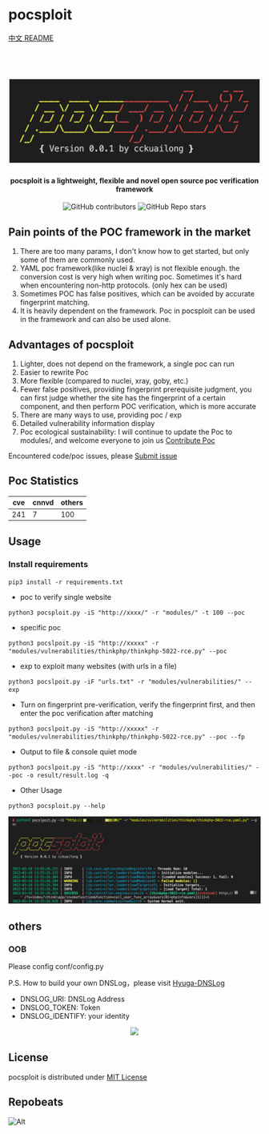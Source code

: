 # pocsploit

[中文 README](README_zh.md)

<h1 align="center">
  <br>
  <img src="img/logo.png" width="500px" alt="Reapoc"></a>
</h1>

<h4 align="center">pocsploit is a lightweight, flexible and novel open source poc verification framework</h4>

<p align="center">
<img alt="GitHub contributors" src="https://img.shields.io/github/contributors/cckuailong/pocsploit">
<img alt="GitHub Repo stars" src="https://img.shields.io/github/stars/cckuailong/pocsploit?style=social">
</p>

## Pain points of the POC framework in the market

1. There are too many params, I don't know how to get started, but only some of them are commonly used.
2. YAML poc framework(like nuclei & xray) is not flexible enough. the conversion cost is very high when writing poc. Sometimes it's hard when encountering non-http protocols. (only hex can be used)
3. Sometimes POC has false positives, which can be avoided by accurate fingerprint matching.
4. It is heavily dependent on the framework. Poc in pocsploit can be used in the framework and can also be used alone.

## Advantages of pocsploit

1. Lighter, does not depend on the framework, a single poc can run
2. Easier to rewrite Poc
3. More flexible (compared to nuclei, xray, goby, etc.)
3. Fewer false positives, providing fingerprint prerequisite judgment, you can first judge whether the site has the fingerprint of a certain component, and then perform POC verification, which is more accurate
4. There are many ways to use, providing poc / exp
5. Detailed vulnerability information display
6. Poc ecological sustainability: I will continue to update the Poc to modules/, and welcome everyone to join us [Contribute Poc](https://github.com/cckuailong/pocsploit/pulls/new)

Encountered code/poc issues, please [Submit issue](https://github.com/cckuailong/pocsploit/issues/new)

## Poc Statistics

|  cve   | cnnvd  | others |
|--------|--------|--------|
|   241  |   7    |   100  |

## Usage

### Install requirements

```
pip3 install -r requirements.txt
```

- poc to verify single website

```
python3 pocsploit.py -iS "http://xxxx/" -r "modules/" -t 100 --poc
```

- specific poc

```
python3 pocslpoit.py -iS "http://xxxxx" -r "modules/vulnerabilities/thinkphp/thinkphp-5022-rce.py" --poc
```

- exp to exploit many websites (with urls in a file)

```
python3 pocslpoit.py -iF "urls.txt" -r "modules/vulnerabilities/" --exp
```

- Turn on fingerprint pre-verification, verify the fingerprint first, and then enter the poc verification after matching

```
python3 pocslpoit.py -iS "http://xxxxx" -r "modules/vulnerabilities/thinkphp/thinkphp-5022-rce.py" --poc --fp
```

- Output to file & console quiet mode

```
python3 pocslpoit.py -iS "http://xxxx" -r "modules/vulnerabilities/" --poc -o result/result.log -q
```

- Other Usage

```
python3 pocsploit.py --help
```

![demo](img/demo.png)

## others

### OOB

Please config conf/config.py

P.S. How to build your own DNSLog，please visit [Hyuga-DNSLog](doc/DNSLog.md)

- DNSLOG_URI: DNSLog Address
- DNSLOG_TOKEN: Token
- DNSLOG_IDENTIFY: your identity

<p align="center">
<a href="https://github.com/cckuailong/pocsploit/graphs/contributors">
  <img src="https://contrib.rocks/image?repo=cckuailong/pocsploit&max=100">
</a>
</p>

## License

pocsploit is distributed under [MIT License](LICENSE)

## Repobeats

![Alt](https://repobeats.axiom.co/api/embed/2078746e0f31620848dc0746df2f6bc5badf8f62.svg "Repobeats analytics image")